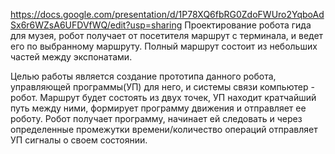 https://docs.google.com/presentation/d/1P78XQ6fbRG0ZdoFWUro2YqboAdSx6r6WZsA6UFDVfWQ/edit?usp=sharing
Проектирование робота гида для музея, робот получает от посетителя маршрут с терминала, и ведет его по выбранному маршруту. 
Полный маршрут состоит из небольших частей между экспонатами.

Целью работы является создание прототипа данного робота, управляющей программы(УП) для него, и системы связи компьютер - робот.
Маршрут будет состоять из двух точек, УП находит кратчайший путь между ними, формирует программу движения и отправляет ее роботу. 
Робот получает программу, начинает ей следовать и через определенные промежутки времени/количество операций отправляет УП сигналы о своем состоянии.